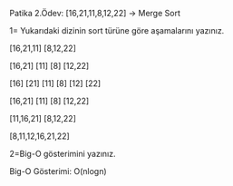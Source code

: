 Patika 2.Ödev: [16,21,11,8,12,22] -> Merge Sort

1= Yukarıdaki dizinin sort türüne göre aşamalarını yazınız. 

[16,21,11] [8,12,22]

[16,21] [11] [8] [12,22]

[16] [21] [11] [8] [12] [22]

[16,21] [11] [8] [12,22]

[11,16,21] [8,12,22]

[8,11,12,16,21,22]

2=Big-O gösterimini yazınız.

Big-O Gösterimi: O(nlogn)

